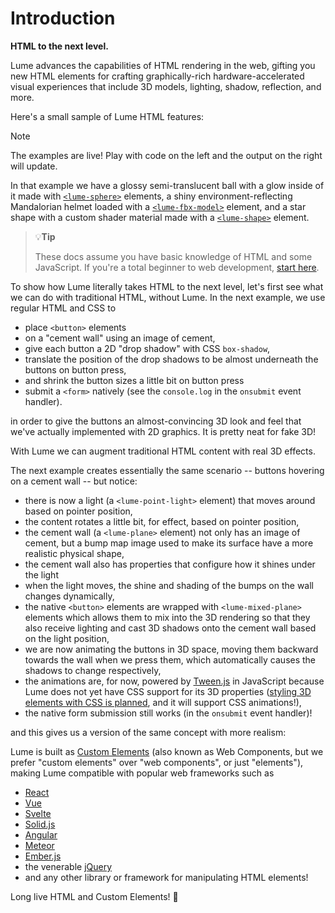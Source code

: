 <!-- display:none so it shows only on GitHub -->
<div style="display: none;">

> [!Note]
> For a better experience, read these docs at https://docs.lume.io. Some of
> the documentation features we use are not supported here on GitHub.

</div>

# Introduction

**HTML to the next level.**

<!-- display:none so it shows only on GitHub -->
<h3 style="display: none;">
  <a href="//lume.io">Home</a>&nbsp;&nbsp;·&nbsp;
  <a href="//lume.io/docs">Documentation</a>&nbsp;&nbsp;·&nbsp;
  <a href="//lume.io/docs/#/examples/hello3d">Examples</a>&nbsp;&nbsp;·&nbsp;
  <a href="//lume.community">Forum</a>&nbsp;&nbsp;·&nbsp;
  <a href="//discord.gg/PgeyevP">Chat</a>&nbsp;&nbsp;·&nbsp;
  <a href="//github.com/lume/lume">Source</a>
</h3>

Lume advances the capabilities of HTML rendering in the web, gifting you new HTML
elements for crafting graphically-rich hardware-accelerated visual experiences that
include 3D models, lighting, shadow, reflection, and more.

Here's a small sample of Lume HTML features:

> [!Note]
> The examples are live! Play with code on the left and the output on the right will update.

<live-code src="./intro-example.html"></live-code>

In that example we
have a glossy semi-translucent ball with a glow inside of it made with
[`<lume-sphere>`](/api/meshes/Sphere.md) elements, a shiny
environment-reflecting Mandalorian helmet loaded with a
[`<lume-fbx-model>`](/api/models/FbxModel.md) element, and a star shape with a
custom shader material made with a [`<lume-shape>`](/api/meshes/Shape.md)
element.

> :bulb:**Tip**
>
> These docs assume you have basic knowledge of HTML and some JavaScript. If
> you're a total beginner to web development, [start
> here](https://developer.mozilla.org/en-US/docs/Learn/Getting_started_with_the_web).

To show how Lume literally takes HTML to the next level, let's first see what we can do
with traditional HTML, without Lume. In the next example, we use regular HTML and
CSS to

- place `<button>` elements
- on a "cement wall" using an image of cement,
- give each button a 2D "drop shadow" with CSS `box-shadow`,
- translate the position of the drop shadows to be almost underneath the buttons on button press,
- and shrink the button sizes a little bit on button press
- submit a `<form>` natively (see the `console.log` in the `onsubmit` event handler).

in order to give the buttons an almost-convincing 3D look and feel that we've actually
implemented with 2D graphics. It is pretty neat for fake 3D!

<live-code>
<template>
<style>
  @import url('https://fonts.googleapis.com/css2?family=Poppins&display=swap');
  body,
  html {
    width: 100%;
    height: 100%;
    margin: 0;
    padding: 0;
    overflow: hidden;
    font-family: sans-serif;
    background: #79b59e;
    background: url(https://dl.polyhaven.org/file/ph-assets/Textures/jpg/2k/concrete_layers_02/concrete_layers_02_diff_2k.jpg);
    background-size: cover;
    filter: brightness(1.1);
  }
  div {
    display: flex;
    gap: 28px;
    position: absolute;
    left: 50%;
    top: 50%;
    transform: translate(-50%, -50%);
  }
  button {
    width: 120px;
    height: 38px;
    box-shadow: 10px 10px 2px rgba(0, 0, 0, 0.3);
    transition: all 75ms;
    white-space: nowrap;
    border-radius: 10px;
    border: none;
    background: #808284;
    color: #ccc;
    outline: none;
    font-family: 'Poppins', sans-serif;
    font-weight: bold;
    font-size: 16px;
  }
  button:focus,
  button:hover {
    background: #8da1b8;
  }
  button:active {
    box-shadow: 2px 2px 2px rgba(0, 0, 0, 0.3);
    transform: scale(0.95);
  }
</style>

<form style="display: contents" onsubmit="console.log('Native form submission!'); event.preventDefault()">
  <div style="width: 100%; height: 100%;">
    <div>
      <button>🏖 Have Fun</button>
      <button>😊 Smi)e</button>
      <button>🛠 Create</button>
      <button>♥️ Give Love</button>
    </div>
  </div>
</form>
</template>
</live-code>

With Lume we can augment traditional HTML content with real 3D effects.

The next example creates essentially the same scenario -- buttons hovering on a
cement wall -- but notice:

- there is now a light (a `<lume-point-light>` element) that moves around based on pointer position,
- the content rotates a little bit, for effect, based on pointer position,
- the cement wall (a `<lume-plane>` element) not only has an image of cement, but a bump map image used to make its surface have a more realistic physical shape,
- the cement wall also has properties that configure how it shines under the light
- when the light moves, the shine and shading of the bumps on the wall changes dynamically,
- the native `<button>` elements are wrapped with `<lume-mixed-plane>` elements which allows them to mix into the 3D rendering so that they also receive lighting and cast 3D shadows onto the cement wall based on the light position,
- we are now animating the buttons in 3D space, moving them backward towards the wall when we press them, which automatically causes the shadows to change respectively,
- the animations are, for now, powered by [Tween.js](https://github.com/tweenjs/tween.js/) in JavaScript because Lume does not yet have CSS support for its 3D properties ([styling 3D elements with CSS is planned](https://github.com/lume/lume/issues/159), and it will support CSS animations!),
- the native form submission still works (in the `onsubmit` event handler)!

and this gives us a version of the same concept with more realism:

<live-code src="./examples/buttons-with-shadow.html"></live-code>

Lume is built as [Custom
Elements](https://developer.mozilla.org/en-US/docs/Web/API/Web_components) (also
known as Web Components, but we prefer "custom elements" over "web components",
or just "elements"), making Lume compatible with popular web frameworks such as

- [React](https://facebook.github.io/react)
- [Vue](https://vuejs.org)
- [Svelte](https://svelte.dev)
- [Solid.js](https://solidjs.com)
- [Angular](https://angular.io)
- [Meteor](http://meteor.com)
- [Ember.js](https://www.emberjs.com)
- the venerable [jQuery](http://jquery.com)
- and any other library or framework for manipulating HTML elements!

Long live HTML and Custom Elements! 👑
